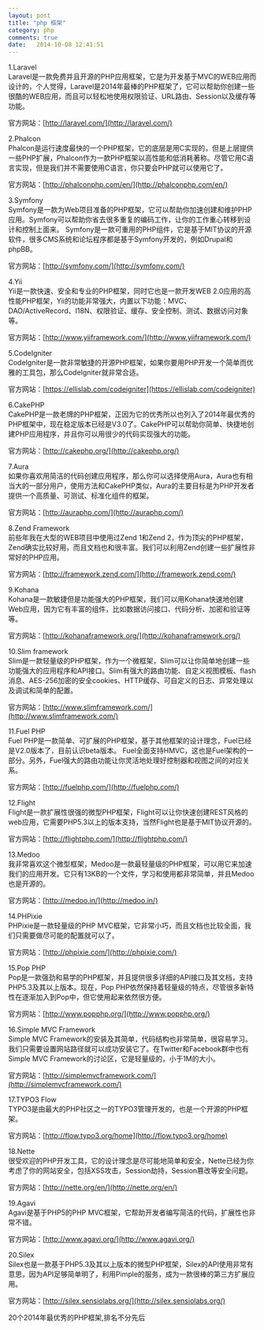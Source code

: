 ```yaml
---
layout: post
title: "php 框架"
category: php
comments: true
date:   2014-10-08 12:41:51
---
```


1.Laravel  
Laravel是一款免费并且开源的PHP应用框架，它是为开发基于MVC的WEB应用而设计的，个人觉得，Laravel是2014年最棒的PHP框架了，它可以帮助你创建一些很酷的WEB应用，而且可以轻松地使用权限验证、URL路由、Session以及缓存等功能。

官方网站：[http://laravel.com/](http://laravel.com/)


2.Phalcon  
Phalcon是运行速度最快的一个PHP框架，它的底层是用C实现的，但是上层提供一些PHP扩展，Phalcon作为一款PHP框架以高性能和低消耗著称。尽管它用C语言实现，但是我们并不需要使用C语言，你只要会PHP就可以使用它了。

官方网站：[http://phalconphp.com/en/](http://phalconphp.com/en/)


3.Symfony  
Symfony是一款为Web项目准备的PHP框架，它可以帮助你加速创建和维护PHP应用。Symfony可以帮助你省去很多重复的编码工作，让你的工作重心转移到设计和控制上面来。
Symfony是一款可重用的PHP组件，它是基于MIT协议的开源软件，很多CMS系统和论坛程序都是基于Symfony开发的，例如Drupal和phpBB。

官方网站：[http://symfony.com/](http://symfony.com/)


4.Yii  
Yii是一款快速、安全和专业的PHP框架，同时它也是一款开发WEB 2.0应用的高性能PHP框架，Yii的功能非常强大，内置以下功能：MVC、DAO/ActiveRecord、I18N、权限验证、缓存、安全控制、测试、数据访问对象等。

官方网站：[http://www.yiiframework.com/](http://www.yiiframework.com/)


5.CodeIgniter  
CodeIgniter是一款非常敏捷的开源PHP框架，如果你要用PHP开发一个简单而优雅的工具包，那么CodeIgniter就非常合适。

官方网站：[https://ellislab.com/codeigniter](https://ellislab.com/codeigniter)


6.CakePHP  
CakePHP是一款老牌的PHP框架，正因为它的优秀所以也列入了2014年最优秀的PHP框架中，现在稳定版本已经是V3.0了。CakePHP可以帮助你简单、快捷地创建PHP应用程序，并且你可以用很少的代码实现强大的功能。

官方网站：[http://cakephp.org/](http://cakephp.org/)


7.Aura  
如果你喜欢用简洁的代码创建应用程序，那么你可以选择使用Aura，Aura也有相当大的一部分用户，使用方法和CakePHP类似，Aura的主要目标是为PHP开发者提供一个高质量、可测试、标准化组件的框架。

官方网站：[http://auraphp.com/](http://auraphp.com/)


8.Zend Framework  
前些年我在大型的WEB项目中使用过Zend 1和Zend 2，作为顶尖的PHP框架，Zend确实比较好用，而且文档也和很丰富。我们可以利用Zend创建一些扩展性非常好的PHP应用。

官方网站：[http://framework.zend.com/](http://framework.zend.com/)


9.Kohana  
Kohana是一款敏捷但是功能强大的PHP框架，我们可以用Kohana快速地创建Web应用，因为它有丰富的组件，比如数据访问接口、代码分析、加密和验证等等。

官方网站：[http://kohanaframework.org/](http://kohanaframework.org/)


10.Slim framework  
Slim是一款轻量级的PHP框架，作为一个微框架，Slim可以让你简单地创建一些功能强大的应用程序和API接口。Slim有强大的路由功能、自定义视图模板、flash消息、AES-256加密的安全cookies、HTTP缓存、可自定义的日志、异常处理以及调试和简单的配置。

官方网站：[http://www.slimframework.com/](http://www.slimframework.com/)


11.Fuel PHP  
Fuel PHP是一款简单、可扩展的PHP框架，基于其他框架的设计理念，Fuel已经是V2.0版本了，目前认识beta版本。
Fuel全面支持HMVC，这也是Fuel架构的一部分。另外，Fuel强大的路由功能让你灵活地处理好控制器和视图之间的对应关系。

官方网站：[http://fuelphp.com/](http://fuelphp.com/)


12.Flight  
Flight是一款扩展性很强的微型PHP框架，Flight可以让你快速创建REST风格的web应用，它需要PHP5.3以上的版本支持，当然Flight也是基于MIT协议开源的。

官方网站：[http://flightphp.com/](http://flightphp.com/)


13.Medoo  
我非常喜欢这个微型框架，Medoo是一款最轻量级的PHP框架，可以用它来加速我们的应用开发。它只有13KB的一个文件，学习和使用都非常简单，并且Medoo也是开源的。

官方网站：[http://medoo.in/](http://medoo.in/)


14.PHPixie  
PHPixie是一款轻量级的PHP MVC框架，它非常小巧，而且文档也比较全面，我们只需要做尽可能的配置就可以了。

官方网站：[http://phpixie.com/](http://phpixie.com/)


15.Pop PHP  
Pop是一款强劲和易学的PHP框架，并且提供很多详细的API接口及其文档，支持PHP5.3及其以上版本。现在，Pop PHP依然保持着轻量级的特点，尽管很多新特性在逐渐加入到Pop中，但它使用起来依然很方便。

官方网站：[http://www.popphp.org/](http://www.popphp.org/)


16.Simple MVC Framework  
Simple MVC Framework的安装及其简单，代码结构也非常简单，很容易学习。我们只需要设置网站路径就可以成功安装它了。在Twitter和Facebook群中也有Simple MVC Framework的讨论区，它是轻量级的，小于1M的大小。

官方网站：[http://simplemvcframework.com/](http://simplemvcframework.com/)


17.TYPO3 Flow  
TYPO3是由最大的PHP社区之一的TYPO3管理开发的，也是一个开源的PHP框架。

官方网站：[http://flow.typo3.org/home](http://flow.typo3.org/home)


18.Nette  
很受欢迎的PHP开发工具，它的设计理念是尽可能地简单和安全，Nette已经为你考虑了你的网站安全，包括XSS攻击，Session劫持，Session篡改等安全问题。

官方网站：[http://nette.org/en/](http://nette.org/en/)


19.Agavi  
Agavi是基于PHP5的PHP MVC框架，它帮助开发者编写简洁的代码，扩展性也非常不错。

官方网站：[http://www.agavi.org/](http://www.agavi.org/)


20.Silex  
Silex也是一款基于PHP5.3及其以上版本的微型PHP框架，Silex的API使用非常有意思，因为API足够简单明了，利用Pimple的服务，成为一款很棒的第三方扩展应用。

官方网站：[http://silex.sensiolabs.org/](http://silex.sensiolabs.org/)


20个2014年最优秀的PHP框架,排名不分先后


